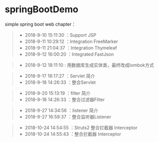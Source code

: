 # springBootDemo
simple spring boot web chapter：
> - 2018-9-10 15:11:30 ：Support JSP
> - 2018-9-11 10:29:12 ：Integration FreeMarker
> - 2018-9-11 21:04:37 ：Integration Thymeleaf
> - 2018-9-12 16:00:20 ：Integrated FastJson

> - 2018-9-12 18:11:10 : 用数据库生成实体类，最终改成lombok方式

> - 2018-9-17 18:17:27 ：Servlet 简介
> - 2018-9-18 14:26:33 ：整合Servlet

> - 2018-9-20 15:13:19 ：filter 简介
> - 2018-9-18 14:26:33 ：整合过滤器Filter

> - 2018-9-27 14:34:56 ：listener 简介
> - 2018-9-27 16:59:37 ：整合监听器Listener

> - 2018-10-24 14:54:55 ：Struts2 整合拦截器 Interceptor
> - 2018-10-24 14:55:43 ：整合拦截器 Interceptor
